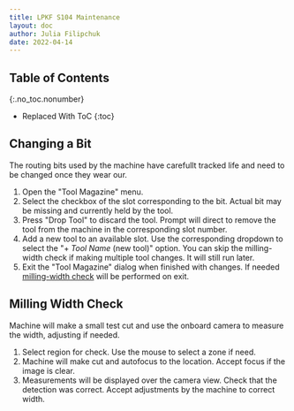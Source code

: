 ```yaml
---
title: LPKF S104 Maintenance
layout: doc
author: Julia Filipchuk
date: 2022-04-14
---
```


## Table of Contents
{:.no_toc.nonumber}

- Replaced With ToC
{:toc}


## Changing a Bit

The routing bits used by the machine have carefullt tracked life and need to be changed once they wear our.

1. Open the "Tool Magazine" menu.
2. Select the checkbox of the slot corresponding to the bit. Actual bit may be missing and currently held by the tool.
3. Press "Drop Tool" to discard the tool. Prompt will direct to remove the tool from the machine in the corresponding slot number.
4. Add a new tool to an available slot. Use the corresponding dropdown to select the "+ *Tool Name* (new tool)" option. You can skip the milling-width check if making multiple tool changes. It will still run later.
5. Exit the "Tool Magazine" dialog when finished with changes. If needed [milling-width check](#milling-width-check) will be performed on exit.

## Milling Width Check

Machine will make a small test cut and use the onboard camera to measure the width, adjusting if needed.

1. Select region for check. Use the mouse to select a zone if need.
2. Machine will make cut and autofocus to the location. Accept focus if the image is clear.
3. Measurements will be displayed over the camera view. Check that the detection was correct. Accept adjustments by the machine to correct width.

